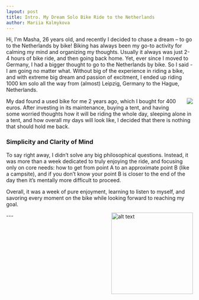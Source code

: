 ```yaml
---
layout: post
title: Intro. My Dream Solo Bike Ride to the Netherlands
author: Mariia Kalmykova
---
```


Hi, I'm Masha, 26 years old, and recently I decided to chase a dream – to go to the Netherlands by bike!
Biking has always been my go-to activity for calming my mind and organizing my thoughts. Usually it always was just 2-4 hours of bike ride, and then going back home. Yet, ever since I moved to Germany, I had a bigger thought to go to the Netherlands by bike. So I said - I am going no matter what. Without big of the experience in riding a bike, and with extreme big dream and passion of excitment, I ended up riding 1000 km solo all the way from (almost) Leipzig, Germany to the Hague, Netherlands.

<img src="/assets/Masha_with_bike.png" style="float:right; margin-left:20px; margin-bottom:10px;"/>

My dad found a used bike for me 2 years ago, which I bought for 400 euros. After investing in its maintenance, buying a tent, and having some worried thoughts how it will be riding the whole day, sleeping alone in a tent, and how overall my days will look like, I decided that there is nothing that should hold me back.

### **Simplicity and Clarity of Mind**

To say right away, I didn’t solve any big philosophical questions. Instead, it was more than a week dedicated to truly enjoying the ride, and focusing only on core needs: how to get from point A to an approximate point B (like a campsite), and if you don’t know your point B is closer to the end of the day then it’s mentally more difficult to proceed. 

Overall, it was a week of pure enjoyment, learning to listen to myself, and savoring every moment on the bike while looking forward to reaching my goal.

<img src="/assets/bike_in_Haague.png" alt="alt text" width="220" style="float:right; margin-left:20px; margin-bottom:10px;"/>
---
